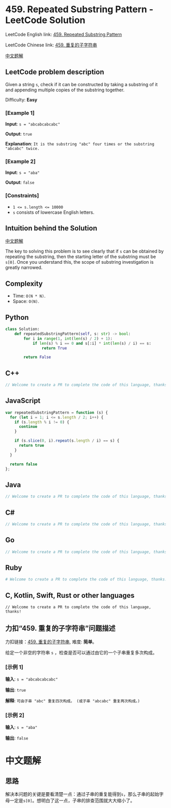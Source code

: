 # 459. Repeated Substring Pattern - LeetCode Solution
LeetCode English link: [459. Repeated Substring Pattern](https://leetcode.com/problems/repeated-substring-pattern)

LeetCode Chinese link: [459. 重复的子字符串](https://leetcode.cn/problems/repeated-substring-pattern)

[中文题解](#中文题解)

## LeetCode problem description
Given a string `s`, check if it can be constructed by taking a substring of it and appending multiple copies of the substring together.

Difficulty: **Easy**

### [Example 1]
**Input**: `s = "abcabcabcabc"`

**Output**: `true`

**Explanation**: `It is the substring "abc" four times or the substring "abcabc" twice.`

### [Example 2]
**Input**: `s = "aba"`

**Output**: `false`

### [Constraints]
- `1 <= s.length <= 10000`
- `s` consists of lowercase English letters.

## Intuition behind the Solution
[中文题解](#中文题解)

The key to solving this problem is to see clearly that if `s` can be obtained by repeating the substring, then the starting letter of the substring must be `s[0]`.
Once you understand this, the scope of substring investigation is greatly narrowed.

## Complexity
* Time: `O(N * N)`.
* Space: `O(N)`.

## Python
```python
class Solution:
    def repeatedSubstringPattern(self, s: str) -> bool:
        for i in range(1, int(len(s) / 2) + 1):
            if len(s) % i == 0 and s[:i] * int(len(s) / i) == s:
                return True

        return False
```

## C++
```cpp
// Welcome to create a PR to complete the code of this language, thanks!
```

## JavaScript
```javascript
var repeatedSubstringPattern = function (s) {
  for (let i = 1; i <= s.length / 2; i++) {
    if (s.length % i != 0) {
      continue
    }

    if (s.slice(0, i).repeat(s.length / i) == s) {
      return true
    }
  }

  return false
};
```

## Java
```java
// Welcome to create a PR to complete the code of this language, thanks!
```

## C#
```c#
// Welcome to create a PR to complete the code of this language, thanks!
```

## Go
```go
// Welcome to create a PR to complete the code of this language, thanks!
```

## Ruby
```ruby
# Welcome to create a PR to complete the code of this language, thanks!
```

## C, Kotlin, Swift, Rust or other languages
```
// Welcome to create a PR to complete the code of this language, thanks!
```

## 力扣“459. 重复的子字符串”问题描述
力扣链接：[459. 重复的子字符串](https://leetcode.cn/problems/repeated-substring-pattern), 难度: **简单**。

给定一个非空的字符串 `s` ，检查是否可以通过由它的一个子串重复多次构成。

### [示例 1]
**输入**: `s = "abcabcabcabc"`

**输出**: `true`

**解释**: `可由子串 "abc" 重复四次构成。 (或子串 "abcabc" 重复两次构成。)`

### [示例 2]
**输入**: `s = "aba"`

**输出**: `false`

# 中文题解
## 思路
解决本问题的关键是要看清楚一点：通过子串的重复能得到`s`，那么子串的起始字母一定是`s[0]`。想明白了这一点，子串的排查范围就大大缩小了。
